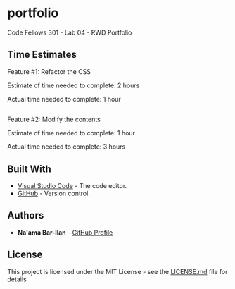 # portfolio
Code Fellows 301 - Lab 04 - RWD Portfolio

## Time Estimates 

Feature #1: Refactor the CSS

Estimate of time needed to complete: 2 hours

Actual time needed to complete: 1 hour

##

Feature #2: Modify the contents

Estimate of time needed to complete: 1 hour

Actual time needed to complete: 3 hours

## Built With

* [Visual Studio Code](https://code.visualstudio.com/) - The code editor.
* [GitHub](https://github.com/) -  Version control.

## Authors

* **Na'ama Bar-Ilan** - [GitHub Profile](https://github.com/NaamaBarIlan)

## License

This project is licensed under the MIT License - see the [LICENSE.md](LICENSE.md) file for details